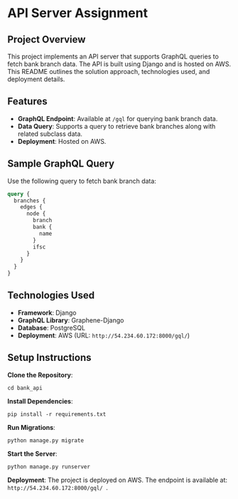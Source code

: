 # API Server Assignment

## Project Overview

This project implements an API server that supports GraphQL queries to fetch bank branch data. The API is built using Django and is hosted on AWS. This README outlines the solution approach, technologies used, and deployment details.

## Features

- **GraphQL Endpoint**: Available at `/gql` for querying bank branch data.
- **Data Query**: Supports a query to retrieve bank branches along with related subclass data.
- **Deployment**: Hosted on AWS.

## Sample GraphQL Query

Use the following query to fetch bank branch data:

```graphql
query {
  branches {
    edges {
      node {
        branch
        bank {
          name
        }
        ifsc
      }
    }
  }
}
```
## Technologies Used
- **Framework**: Django
- **GraphQL Library**: Graphene-Django
- **Database**: PostgreSQL
- **Deployment**: AWS (URL: ```http://54.234.60.172:8000/gql/```)

## Setup Instructions
**Clone the Repository**:

```git clone 
cd bank_api
```
**Install Dependencies**:
```
pip install -r requirements.txt
```
**Run Migrations**:
```
python manage.py migrate
```
**Start the Server**:
```
python manage.py runserver
```
**Deployment**:
The project is deployed on AWS. The endpoint is available at: ```http://54.234.60.172:8000/gql/ ```.

